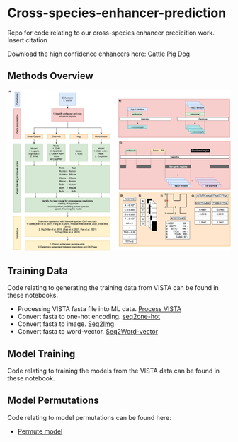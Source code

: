 # Cross-species-enhancer-prediction
Repo for code relating to our cross-species enhancer predicition work. Insert citation

Download the high confidence enhancers here:
[Cattle](https://github.com/DaviesCentreInformatics/Cross-species-enhancer-prediction/blob/main/ARS-UCD1.2.200bp.highConfidence.Enhancer.predictions.bed.gz)
[Pig](https://github.com/DaviesCentreInformatics/Cross-species-enhancer-prediction/blob/main/SSCROFA11.1.200bp.highConfidence.Enhancer.predictions.bed.gz)
[Dog](https://github.com/DaviesCentreInformatics/Cross-species-enhancer-prediction/blob/main/DOG_10K.BOXER.200bp.highConfidence.Enhancer.predictions.bed.gz)

## Methods Overview
![](fig1.png)

## Training Data
Code relating to generating the training data from VISTA can be found in these notebooks.
- Processing VISTA fasta file into ML data. [Process VISTA](data_process_Vista.ipynb)
- Convert fasta to one-hot encoding. [seq2one-hot](fasta_process_Seq2onehot.ipynb)
- Convert fasta to image. [Seq2Img](fasta_process_DNA2Img.ipynb)
- Convert fasta to word-vector. [Seq2Word-vector](fasta_process_word_vector.ipynb)

## Model Training
Code relating to training the models from the VISTA data can be found in these notebook.

## Model Permutations
Code relating to model permutations can be found here:
- [Permute model](clean_permutations.ipynb)

